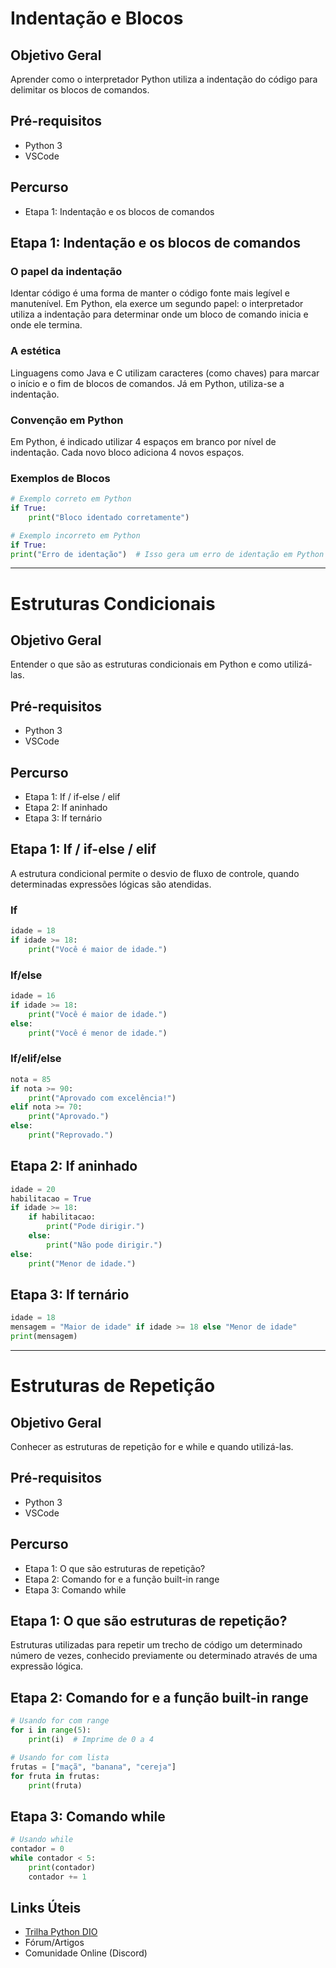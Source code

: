 # Indentação e Blocos

## Objetivo Geral
Aprender como o interpretador Python utiliza a indentação do código para delimitar os blocos de comandos.

## Pré-requisitos
- Python 3
- VSCode

## Percurso
- Etapa 1: Indentação e os blocos de comandos

## Etapa 1: Indentação e os blocos de comandos
### O papel da indentação
Identar código é uma forma de manter o código fonte mais legível e manutenível. Em Python, ela exerce um segundo papel: o interpretador utiliza a indentação para determinar onde um bloco de comando inicia e onde ele termina.

### A estética
Linguagens como Java e C utilizam caracteres (como chaves) para marcar o início e o fim de blocos de comandos. Já em Python, utiliza-se a indentação.

### Convenção em Python
Em Python, é indicado utilizar 4 espaços em branco por nível de indentação. Cada novo bloco adiciona 4 novos espaços.

### Exemplos de Blocos
```python
# Exemplo correto em Python
if True:
    print("Bloco identado corretamente")

# Exemplo incorreto em Python
if True:
print("Erro de identação")  # Isso gera um erro de identação em Python
```

---

# Estruturas Condicionais

## Objetivo Geral
Entender o que são as estruturas condicionais em Python e como utilizá-las.

## Pré-requisitos
- Python 3
- VSCode

## Percurso
- Etapa 1: If / if-else / elif
- Etapa 2: If aninhado
- Etapa 3: If ternário

## Etapa 1: If / if-else / elif
A estrutura condicional permite o desvio de fluxo de controle, quando determinadas expressões lógicas são atendidas.

### If
```python
idade = 18
if idade >= 18:
    print("Você é maior de idade.")
```

### If/else
```python
idade = 16
if idade >= 18:
    print("Você é maior de idade.")
else:
    print("Você é menor de idade.")
```

### If/elif/else
```python
nota = 85
if nota >= 90:
    print("Aprovado com excelência!")
elif nota >= 70:
    print("Aprovado.")
else:
    print("Reprovado.")
```

## Etapa 2: If aninhado
```python
idade = 20
habilitacao = True
if idade >= 18:
    if habilitacao:
        print("Pode dirigir.")
    else:
        print("Não pode dirigir.")
else:
    print("Menor de idade.")
```

## Etapa 3: If ternário
```python
idade = 18
mensagem = "Maior de idade" if idade >= 18 else "Menor de idade"
print(mensagem)
```

---

# Estruturas de Repetição

## Objetivo Geral
Conhecer as estruturas de repetição for e while e quando utilizá-las.

## Pré-requisitos
- Python 3
- VSCode

## Percurso
- Etapa 1: O que são estruturas de repetição?
- Etapa 2: Comando for e a função built-in range
- Etapa 3: Comando while

## Etapa 1: O que são estruturas de repetição?
Estruturas utilizadas para repetir um trecho de código um determinado número de vezes, conhecido previamente ou determinado através de uma expressão lógica.

## Etapa 2: Comando for e a função built-in range
```python
# Usando for com range
for i in range(5):
    print(i)  # Imprime de 0 a 4

# Usando for com lista
frutas = ["maçã", "banana", "cereja"]
for fruta in frutas:
    print(fruta)
```

## Etapa 3: Comando while
```python
# Usando while
contador = 0
while contador < 5:
    print(contador)
    contador += 1
```

## Links Úteis
- [Trilha Python DIO](https://github.com/guicarvalho/trilha-python-dio)
- Fórum/Artigos
- Comunidade Online (Discord)

